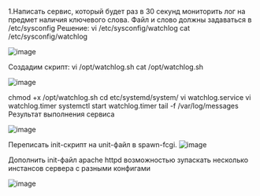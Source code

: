 1.Написать сервис, который будет раз в 30 секунд мониторить лог на предмет наличия ключевого слова. Файл и слово должны задаваться в /etc/sysconfig
Решение:
vi /etc/sysconfig/watchlog
cat /etc/sysconfig/watchlog

![image](https://github.com/DoKWhat/OTUS/assets/44500660/a044c75c-959b-451f-920a-456a05f80de7)

Создадим скрипт:
vi /opt/watchlog.sh
cat /opt/watchlog.sh

![image](https://github.com/DoKWhat/OTUS/assets/44500660/052e919a-19b8-4e99-9525-41136d8ca95e)

chmod +x /opt/watchlog.sh
cd etc/systemd/system/
vi watchlog.service
vi watchlog.timer
systemctl start watchlog.timer
tail -f /var/log/messages
Результат выполнения сервиса

![image](https://github.com/DoKWhat/OTUS/assets/44500660/1f9513b6-30b3-46d8-9448-82fd7b40c334)


Переписать init-скрипт на unit-файл в spawn-fcgi.
![image](https://github.com/DoKWhat/OTUS/assets/44500660/8ef3a9e6-6144-4da9-9b6a-0930b3a085c7) 

Дополнить init-файл apache httpd возможностью зупаскать несколько инстансов сервера с разными конфигами

![image](https://github.com/DoKWhat/OTUS/assets/44500660/e71e1608-10b6-4806-8c65-081fc010292c)
